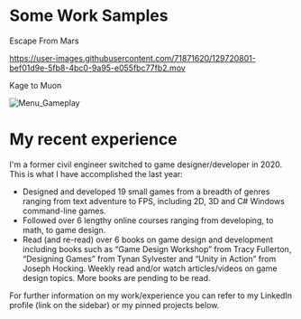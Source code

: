 # Some Work Samples
Escape From Mars

https://user-images.githubusercontent.com/71871620/129720801-bef01d9e-5fb8-4bc0-9a95-e055fbc77fb2.mov

Kage to Muon

![Menu_Gameplay](https://user-images.githubusercontent.com/71871620/129698933-cf032096-167e-47ec-b380-885b656877ab.gif)

# My recent experience

I'm a former civil engineer switched to game designer/developer in 2020. This is what I have accomplished the last year:

- Designed and developed 19 small games from a breadth of genres ranging from text adventure to FPS, including 2D, 3D and C# Windows command-line games.
- Followed over 6 lengthy online courses ranging from developing, to math, to game design.
- Read (and re-read) over 6 books on game design and development including books such as “Game Design Workshop” from Tracy Fullerton, “Designing Games” from Tynan Sylvester and “Unity in Action” from Joseph Hocking. Weekly read and/or watch articles/videos on game design topics. More books are pending to be read.

For further information on my work/experience you can refer to my LinkedIn profile (link on the sidebar) or my pinned projects below.
